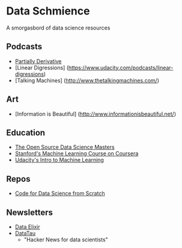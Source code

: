 # Data Schmience
A smorgasbord of data science resources

## Podcasts
- [Partially Derivative](http://www.partiallyderivative.com/)
- [Linear Digressions] (https://www.udacity.com/podcasts/linear-digressions)
- [Talking Machines] (http://www.thetalkingmachines.com/)

## Art
- [Information is Beautiful] (http://www.informationisbeautiful.net/)

## Education
- [The Open Source Data Science Masters](http://datasciencemasters.org/)
- [Stanford's Machine Learning Course on Coursera](https://www.coursera.org/learn/machine-learning/home/info)
- [Udacity's Intro to Machine Learning](https://www.udacity.com/course/intro-to-machine-learning--ud120)

## Repos
- [Code for Data Science from Scratch](https://github.com/joelgrus/data-science-from-scratch)

## Newsletters
- [Data Elixir](http://dataelixir.com/)
- [DataTau](http://www.datatau.com/)
  - "Hacker News for data scientists"
